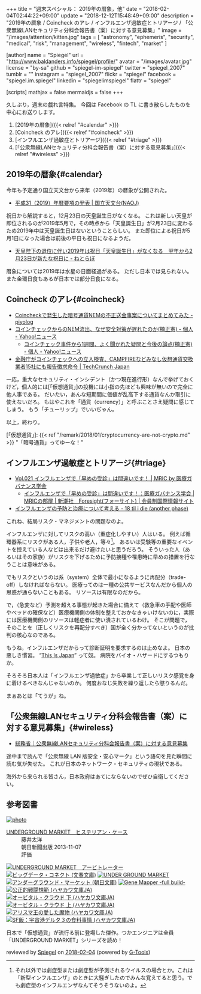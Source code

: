 +++
title = "週末スペシャル： 2019年の暦象，他"
date = "2018-02-04T02:44:22+09:00"
update = "2018-12-12T15:48:49+09:00"
description = "2019年の暦象 / Coincheck のアレ / インフルエンザ過敏症とトリアージ / 「公衆無線LANセキュリティ分科会報告書（案）に対する意見募集」"
image = "/images/attention/kitten.jpg"
tags        = [ "astronomy", "ephemeris", "security", "medical", "risk", "management", "wireless", "fintech", "market" ]

[author]
  name      = "Spiegel"
  url       = "http://www.baldanders.info/spiegel/profile/"
  avatar    = "/images/avatar.jpg"
  license   = "by-sa"
  github    = "spiegel-im-spiegel"
  twitter   = "spiegel_2007"
  tumblr    = ""
  instagram = "spiegel_2007"
  flickr    = "spiegel"
  facebook  = "spiegel.im.spiegel"
  linkedin  = "spiegelimspiegel"
  flattr    = "spiegel"

[scripts]
  mathjax = false
  mermaidjs = false
+++

久しぶり，週末の戯れ言特集。
今回は Facebook の TL に書き散らしたものを中心にお送りします。

1. [2019年の暦象]({{< relref "#calendar" >}})
1. [Coincheck のアレ]({{< relref "#coincheck" >}})
1. [インフルエンザ過敏症とトリアージ]({{< relref "#triage" >}})
1. [「公衆無線LANセキュリティ分科会報告書（案）に対する意見募集」]({{< relref "#wireless" >}})

## 2019年の暦象{#calendar}

今年も予定通り国立天文台から来年（2019年）の暦象が公開された。

- [平成31（2019）年暦要項の発表 | 国立天文台(NAOJ)](https://www.nao.ac.jp/news/topics/2018/20180201-rekiyoko.html)

祝日から解説すると，12月23日の天皇誕生日がなくなる。
これは新しい天皇が即位されるのが2019年5月で，その時点から「天皇誕生日」が2月23日に変わるため2019年中は天皇誕生日はないということらしい。
また即位による祝日が5月1日になった場合は前後の平日も祝日になるようだ。

- [天皇陛下の退位に伴い2019年は祝日「天皇誕生日」がなくなる　翌年から2月23日が新たな祝日に - ねとらぼ](http://nlab.itmedia.co.jp/nl/articles/1802/02/news108.html)

暦象については2019年は水星の日面経過がある。
ただし日本では見られない。
また金環日食もあるが日本では部分日食になる。

## Coincheck のアレ{#coincheck}

- [Coincheckで発生した暗号通貨NEMの不正送金事案についてまとめてみた - piyolog](http://d.hatena.ne.jp/Kango/20180126/1517012654)
- [コインチェックからのNEM流出、なぜ安全対策が遅れたのか(楠正憲) - 個人 - Yahoo!ニュース](https://news.yahoo.co.jp/byline/kusunokimasanori/20180128-00080965/)
    - [コインチェック事件から1週間、よく聞かれた疑問と今後の論点(楠正憲) - 個人 - Yahoo!ニュース](https://news.yahoo.co.jp/byline/kusunokimasanori/20180204-00081229/)
- [金融庁がコインチェックへの立入検査、CAMPFIREなどみなし仮想通貨交換業者15社にも報告徴求命令  |  TechCrunch Japan](http://jp.techcrunch.com/2018/02/02/fsa-coincheck/)

一応，重大なセキュリティ・インシデント（かつ現在進行形）なんで挙げておくけど，個人的には[「仮想通貨」]の投機には小指の先ほども興味が無いので完全に他人事である。
だいたい，あんな短期間に価値が乱高下する通貨なんか取引に使えないだろ。
もはやこれを「通貨（currency）」と呼ぶことさえ疑問に感じてしまう。
もう「チューリップ」でいいぢゃん。

以上，終わり。

[「仮想通貨」]: {{< ref "/remark/2018/01/cryptocurrency-are-not-crypto.md" >}} "「暗号通貨」ってゆーな！"

## インフルエンザ過敏症とトリアージ{#triage}

- [Vol.021 インフルエンザで「早めの受診」は間違いです！  |  MRIC by 医療ガバナンス学会](http://medg.jp/mt/?p=8111)
    - [インフルエンザで「早めの受診」は間違いです！：医療ガバナンス学会 | MRICの部屋 | 新潮社　Foresight(フォーサイト) | 会員制国際情報サイト](http://www.fsight.jp/articles/-/43278)
- [インフルエンザの予防と治療について考える - 18 til i die (another phase)](http://k3c.hatenablog.com/entry/2018/02/01/230354)

これね、結局リスク・マネジメントの問題なのよ。

インフルエンザに対してリスクの高い（重症化しやすい）人はいる。
例えば循環器系にリスクがある人，子供や老人，等々[^inf1]。
あるいは受験等の重要なイベントを控えている人などは出来るだけ避けたいと思うだろう。
そういった人（あるいはその家族）がリスクを下げるために予防接種や罹患時に早めの措置を行なうことは意味がある。

[^inf1]: それ以外では劇症型または劇症型が予測されるウイルスの場合とか。これは「新型インフルエンザ」のときに大騒ぎしたのでみんな覚えてると思う。でも劇症型のインフルエンザなんてそうそうないのよ。

でもリスクというのは系（system）全体で最小になるように再配分（trade-off）しなければならない。
医療ってのは一種の公共サービスなんだから個人の思惑が通らないこともある。
リソースは有限なのだから。

で，（急変など）予測を超える事態が起きた場合に備えて（救急車の手配や医師やベッドの確保など）医療機関側の体制を整えておかなきゃいけないのに，実際には医療機関側のリソースは軽症者に使い潰されているわけ。
そこが問題で，そのことを（正しくリスクを再配分すべき）国が全く分かってないというのが批判の核心なのである。

もうね，インフルエンザだからって診断証明を要求するのは止めなよ。
日本の悪しき慣習。
“[This Is Japan](https://www.amazon.co.jp/exec/obidos/ASIN/B01LYTKUPM/baldandersinf-22/ "Amazon.co.jp： THIS IS JAPAN 英国保育士が見た日本 eBook: ブレイディみかこ: Kindleストア")” って奴。
病院をバイオ・ハザードにするつもりか。

そろそろ日本人は「インフルエンザ過敏症」から卒業して正しいリスク感覚を身に着けるべきなんじゃないのか。
何度おなじ失敗を繰り返したら懲りるんだ。

まぁあとは「てうが」ね。

## 「公衆無線LANセキュリティ分科会報告書（案）に対する意見募集」{#wireless}

- [総務省｜公衆無線LANセキュリティ分科会報告書（案）に対する意見募集](http://www.soumu.go.jp/menu_news/s-news/01ryutsu03_02000137.html)

途中まで読んで「公衆無線 LAN 版安全・安心マーク」という語句を見た瞬間に読む気が失せた。
これが日本のネットワーク・セキュリティの現状である。

海外から来られる皆さん，日本政府はあてにならないのでぜひ自衛してください。

## 参考図書

<div class="hreview" ><a class="item url" href="http://www.amazon.co.jp/exec/obidos/ASIN/B00FONW2V8/baldandersinf-22/"><img src="https://images-fe.ssl-images-amazon.com/images/I/51AT2LqRIsL._SL160_.jpg" alt="photo" class="photo"  /></a><dl ><dt class="fn"><a class="item url" href="http://www.amazon.co.jp/exec/obidos/ASIN/B00FONW2V8/baldandersinf-22/">UNDERGROUND MARKET　ヒステリアン・ケース</a></dt><dd>藤井太洋 </dd><dd>朝日新聞出版 2013-11-07</dd><dd>評価<abbr class="rating" title="5"><img src="http://g-images.amazon.com/images/G/01/detail/stars-5-0.gif" alt="" /></abbr> </dd></dl><p class="similar"><a href="http://www.amazon.co.jp/exec/obidos/ASIN/B00H91YQGW/baldandersinf-22/" target="_top"><img src="http://images.amazon.com/images/P/B00H91YQGW.09._SCTHUMBZZZ_.jpg"  alt="UNDERGROUND MARKET　アービトレーター"  /></a> <a href="http://www.amazon.co.jp/exec/obidos/ASIN/B00V7Y7DUS/baldandersinf-22/" target="_top"><img src="http://images.amazon.com/images/P/B00V7Y7DUS.09._SCTHUMBZZZ_.jpg"  alt="ビッグデータ・コネクト (文春文庫)"  /></a> <a href="http://www.amazon.co.jp/exec/obidos/ASIN/B00B71TZ9S/baldandersinf-22/" target="_top"><img src="http://images.amazon.com/images/P/B00B71TZ9S.09._SCTHUMBZZZ_.jpg"  alt="UNDER GROUND MARKET"  /></a> <a href="http://www.amazon.co.jp/exec/obidos/ASIN/B01IGR0TA4/baldandersinf-22/" target="_top"><img src="http://images.amazon.com/images/P/B01IGR0TA4.09._SCTHUMBZZZ_.jpg"  alt="アンダーグラウンド・マーケット (朝日文庫)"  /></a> <a href="http://www.amazon.co.jp/exec/obidos/ASIN/B00CHIFA1M/baldandersinf-22/" target="_top"><img src="http://images.amazon.com/images/P/B00CHIFA1M.09._SCTHUMBZZZ_.jpg"  alt="Gene Mapper -full build-"  /></a> <a href="http://www.amazon.co.jp/exec/obidos/ASIN/B0753H9CDS/baldandersinf-22/" target="_top"><img src="http://images.amazon.com/images/P/B0753H9CDS.09._SCTHUMBZZZ_.jpg"  alt="公正的戦闘規範 (ハヤカワ文庫JA)"  /></a> <a href="http://www.amazon.co.jp/exec/obidos/ASIN/B01FFKMSMC/baldandersinf-22/" target="_top"><img src="http://images.amazon.com/images/P/B01FFKMSMC.09._SCTHUMBZZZ_.jpg"  alt="オービタル・クラウド 下 (ハヤカワ文庫JA)"  /></a> <a href="http://www.amazon.co.jp/exec/obidos/ASIN/B01FFKMSP4/baldandersinf-22/" target="_top"><img src="http://images.amazon.com/images/P/B01FFKMSP4.09._SCTHUMBZZZ_.jpg"  alt="オービタル・クラウド 上 (ハヤカワ文庫JA)"  /></a> <a href="http://www.amazon.co.jp/exec/obidos/ASIN/B078JT42J7/baldandersinf-22/" target="_top"><img src="http://images.amazon.com/images/P/B078JT42J7.09._SCTHUMBZZZ_.jpg"  alt="アリスマ王の愛した魔物 (ハヤカワ文庫JA)"  /></a> <a href="http://www.amazon.co.jp/exec/obidos/ASIN/B077Q9WM8M/baldandersinf-22/" target="_top"><img src="http://images.amazon.com/images/P/B077Q9WM8M.09._SCTHUMBZZZ_.jpg"  alt="SF飯：宇宙港デルタ３の食料事情 (ハヤカワ文庫JA)"  /></a> </p>
<p class="description">日本で「仮想通貨」が流行る前に登場した傑作。つかエンジニアは全員「UNDERGROUND MARKET」シリーズを読め！</p>
<p class="gtools" >reviewed by <a href='#maker' class='reviewer'>Spiegel</a> on <abbr class="dtreviewed" title="2018-02-04">2018-02-04</abbr> (powered by <a href="http://www.goodpic.com/mt/aws/index.html" >G-Tools</a>)</p>
</div>
